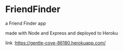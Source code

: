 # FriendFinder
a Friend Finder app

made with Node and Express and deployed to Heroku

link :https://gentle-cove-86180.herokuapp.com/
